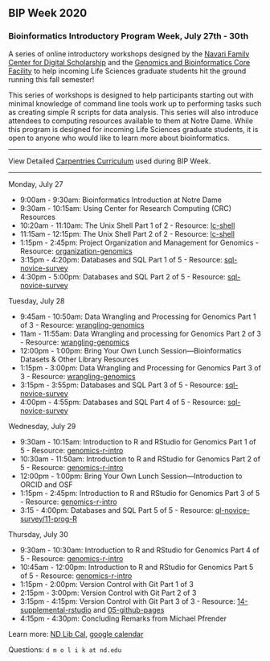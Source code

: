 ## BIP Week 2020
### Bioinformatics Introductory Program Week, July 27th - 30th

A series of online introductory workshops designed by the <a href="https://cds.library.nd.edu/">Navari Family Center for Digital Scholarship</a> and the <a href="https://genomics.nd.edu/">Genomics and Bioinformatics Core Facility</a> to help incoming Life Sciences graduate students hit the ground running this fall semester!

This series of workshops is designed to help participants starting out with minimal knowledge of command line tools work up to performing tasks such as creating simple R scripts for data analysis. This series will also introduce attendees to computing resources available to them at Notre Dame. While this program is designed for incoming Life Sciences graduate students, it is open to anyone who would like to learn more about bioinformatics.
* * *

View Detailed [Carpentries Curriculum](https://ndlib-cds.github.io/2020-07-27-BIP/) used during BIP Week.

* * *

Monday, July 27

*   9:00am - 9:30am: Bioinformatics Introduction at Notre Dame
*   9:30am - 10:15am: Using Center for Research Computing (CRC) Resources
*   10:20am - 11:10am: The Unix Shell Part 1 of 2 - Resource: [lc-shell](https://librarycarpentry.org/lc-shell/)
*   11:15am - 12:15pm: The Unix Shell Part 2 of 2 - Resource: [lc-shell](https://librarycarpentry.org/lc-shell/)
*   1:15pm - 2:45pm: Project Organization and Management for Genomics - Resource: [organization-genomics](https://datacarpentry.org/organization-genomics/ )
*   3:15pm - 4:20pm: Databases and SQL Part 1 of 5 - Resource: [sql-novice-survey](http://swcarpentry.github.io/sql-novice-survey/ )
*   4:30pm - 5:00pm: Databases and SQL Part 2 of 5 - Resource: [sql-novice-survey](http://swcarpentry.github.io/sql-novice-survey/ )

Tuesday, July 28

*   9:45am - 10:50am: Data Wrangling and Processing for Genomics Part 1 of 3 - Resource: [wrangling-genomics](https://datacarpentry.org/wrangling-genomics/)
*   11am - 11:55am: Data Wrangling and processing for Genomics Part 2 of 3 - Resource: [wrangling-genomics](https://datacarpentry.org/wrangling-genomics/)
*   12:00pm - 1:00pm: Bring Your Own Lunch Session—Bioinformatics Datasets & Other Library Resources
*   1:15pm - 3:00pm: Data Wrangling and Processing for Genomics Part 3 of 3 - Resource: [wrangling-genomics](https://datacarpentry.org/wrangling-genomics/)
*   3:15pm - 3:55pm: Databases and SQL Part 3 of 5 - Resource: [sql-novice-survey](http://swcarpentry.github.io/sql-novice-survey/ )
*   4:00pm - 4:55pm: Databases and SQL Part 4 of 5 - Resource: [sql-novice-survey](http://swcarpentry.github.io/sql-novice-survey/ )

Wednesday, July 29

*   9:30am - 10:15am: Introduction to R and RStudio for Genomics Part 1 of 5 - Resource: [genomics-r-intro](https://datacarpentry.org/genomics-r-intro/)
*   10:30am - 11:50am: Introduction to R and RStudio for Genomics Part 2 of 5 - Resource: [genomics-r-intro](https://datacarpentry.org/genomics-r-intro/)
*   12:00pm - 1:00pm: Bring Your Own Lunch Session—Introduction to ORCID and OSF
*   1:15pm - 2:45pm: Introduction to R and RStudio for Genomics Part 3 of 5 - Resource: [genomics-r-intro](https://datacarpentry.org/genomics-r-intro/)
*   3:15 - 4:00pm: Databases and SQL Part 5 of 5 - Resource: [ql-novice-survey/11-prog-R](http://swcarpentry.github.io/sql-novice-survey/11-prog-R/index.html)

Thursday, July 30

*   9:30am - 10:30am: Introduction to R and RStudio for Genomics Part 4 of 5 - Resource: [genomics-r-intro](https://datacarpentry.org/genomics-r-intro/)
*   10:45am - 12:00pm: Introduction to R and RStudio for Genomics Part 5 of 5 - Resource: [genomics-r-intro](https://datacarpentry.org/genomics-r-intro/)
*   1:15pm - 2:00pm: Version Control with Git Part 1 of 3
*   2:15pm - 3:00pm: Version Control with Git Part 2 of 3
*   3:15pm - 4:15pm: Version Control with Git Part 3 of 3 - Resource: [14-supplemental-rstudio](http://swcarpentry.github.io/git-novice/14-supplemental-rstudio/index.html) and [05-github-pages](https://librarycarpentry.org/lc-git/05-github-pages/index.html)
*   4:15pm - 4:30pm: Concluding Remarks from Michael Pfrender

Learn more: [ND Lib Cal](libcal.library.nd.edu/calendar/bioinformatics-introductory-program), [google calendar](https://calendar.google.com/calendar?cid=NW1qM2IzYzY4N2hkZWpwcjJ1Mm8waGl2MGNAZ3JvdXAuY2FsZW5kYXIuZ29vZ2xlLmNvbQ)

Questions: `d m o l i k at nd.edu`
